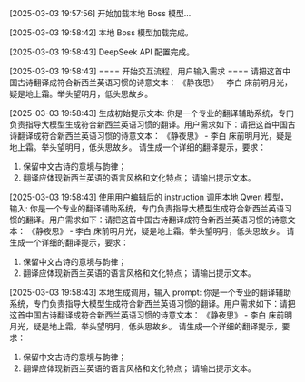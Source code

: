 [2025-03-03 19:57:56] 开始加载本地 Boss 模型...

[2025-03-03 19:58:42] 本地 Boss 模型加载完成。

[2025-03-03 19:58:43] DeepSeek API 配置完成。

[2025-03-03 19:58:43] ==== 开始交互流程，用户输入需求 ====
请把这首中国古诗翻译成符合新西兰英语习惯的诗意文本：
《静夜思》 - 李白
床前明月光，疑是地上霜。举头望明月，低头思故乡。

[2025-03-03 19:58:43] 生成初始提示文本:
你是一个专业的翻译辅助系统，专门负责指导大模型生成符合新西兰英语习惯的翻译。用户需求如下：请把这首中国古诗翻译成符合新西兰英语习惯的诗意文本：
《静夜思》 - 李白
床前明月光，疑是地上霜。举头望明月，低头思故乡。
请生成一个详细的翻译提示，要求：
1. 保留中文古诗的意境与韵律；
2. 翻译应体现新西兰英语的语言风格和文化特点；
请输出提示文本。

[2025-03-03 19:58:43] 使用用户编辑后的 instruction 调用本地 Qwen 模型，输入:
你是一个专业的翻译辅助系统，专门负责指导大模型生成符合新西兰英语习惯的翻译。用户需求如下：请把这首中国古诗翻译成符合新西兰英语习惯的诗意文本：
《静夜思》 - 李白
床前明月光，疑是地上霜。举头望明月，低头思故乡。
请生成一个详细的翻译提示，要求：
1. 保留中文古诗的意境与韵律；
2. 翻译应体现新西兰英语的语言风格和文化特点；
请输出提示文本。

[2025-03-03 19:58:43] 本地生成调用，输入 prompt:
你是一个专业的翻译辅助系统，专门负责指导大模型生成符合新西兰英语习惯的翻译。用户需求如下：请把这首中国古诗翻译成符合新西兰英语习惯的诗意文本：
《静夜思》 - 李白
床前明月光，疑是地上霜。举头望明月，低头思故乡。
请生成一个详细的翻译提示，要求：
1. 保留中文古诗的意境与韵律；
2. 翻译应体现新西兰英语的语言风格和文化特点；
请输出提示文本。

